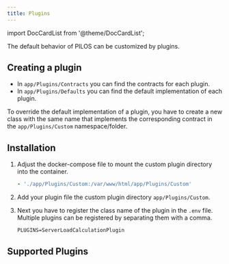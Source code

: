 ```yaml
---
title: Plugins
---
```


import DocCardList from '@theme/DocCardList';

The default behavior of PILOS can be customized by plugins.

## Creating a plugin

- In `app/Plugins/Contracts` you can find the contracts for each plugin.
- In `app/Plugins/Defaults` you can find the default implementation of each plugin.

To override the default implementation of a plugin, you have to create a new class with the same name that implements the corresponding contract in the `app/Plugins/Custom` namespace/folder.

## Installation

1. Adjust the docker-compose file to mount the custom plugin directory into the container.
    ```yaml
    - './app/Plugins/Custom:/var/www/html/app/Plugins/Custom'
    ```

2. Add your plugin file the custom plugin directory `app/Plugins/Custom`.

3. Next you have to register the class name of the plugin in the `.env` file. Multiple plugins can be registered by separating them with a comma.
    ```env
    PLUGINS=ServerLoadCalculationPlugin
    ```

## Supported Plugins
<DocCardList />

